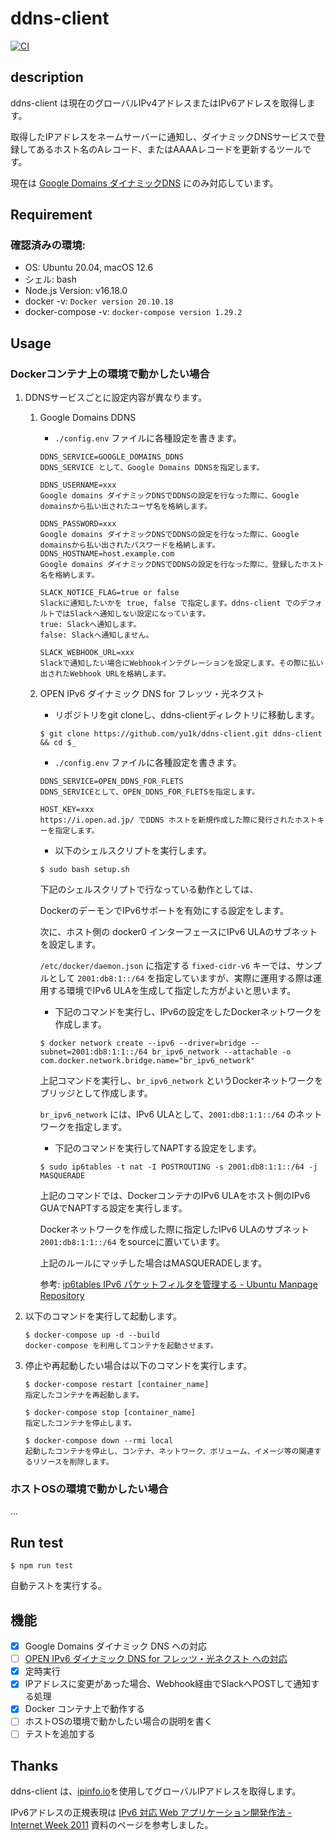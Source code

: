 # ddns-client

[![CI](https://github.com/yu1k/ddns-client/actions/workflows/ci.yml/badge.svg?branch=main)](https://github.com/yu1k/ddns-client/actions/workflows/ci.yml)

## description

ddns-client は現在のグローバルIPv4アドレスまたはIPv6アドレスを取得します。

取得したIPアドレスをネームサーバーに通知し、ダイナミックDNSサービスで登録してあるホスト名のAレコード、またはAAAAレコードを更新するツールです。

現在は [Google Domains ダイナミックDNS](https://support.google.com/domains/answer/6147083?hl=ja) にのみ対応しています。

## Requirement

### 確認済みの環境:

- OS: Ubuntu 20.04, macOS 12.6
- シェル: bash
- Node.js Version: v16.18.0
- docker -v: `Docker version 20.10.18`
- docker-compose -v: `docker-compose version 1.29.2`

## Usage

### Dockerコンテナ上の環境で動かしたい場合

1. DDNSサービスごとに設定内容が異なります。
        
    1. Google Domains DDNS
        
        - `./config.env` ファイルに各種設定を書きます。
    
        ```
        DDNS_SERVICE=GOOGLE_DOMAINS_DDNS
        DDNS_SERVICE として、Google Domains DDNSを指定します。
        
        DDNS_USERNAME=xxx
        Google domains ダイナミックDNSでDDNSの設定を行なった際に、Google domainsから払い出されたユーザ名を格納します。
        
        DDNS_PASSWORD=xxx
        Google domains ダイナミックDNSでDDNSの設定を行なった際に、Google domainsから払い出されたパスワードを格納します。
        DDNS_HOSTNAME=host.example.com
        Google domains ダイナミックDNSでDDNSの設定を行なった際に、登録したホスト名を格納します。
        
        SLACK_NOTICE_FLAG=true or false
        Slackに通知したいかを true, false で指定します。ddns-client でのデフォルトではSlackへ通知しない設定になっています。
        true: Slackへ通知します。
        false: Slackへ通知しません。
        
        SLACK_WEBHOOK_URL=xxx
        Slackで通知したい場合にWebhookインテグレーションを設定します。その際に払い出されたWebhook URLを格納します。
        ```
        
    1. OPEN IPv6 ダイナミック DNS for フレッツ・光ネクスト

        - リポジトリをgit cloneし、ddns-clientディレクトリに移動します。
        
        ```
        $ git clone https://github.com/yu1k/ddns-client.git ddns-client && cd $_
        ```
        
        - `./config.env` ファイルに各種設定を書きます。

        ```
        DDNS_SERVICE=OPEN_DDNS_FOR_FLETS
        DDNS_SERVICEとして、OPEN_DDNS_FOR_FLETSを指定します。
        
        HOST_KEY=xxx
        https://i.open.ad.jp/ でDDNS ホストを新規作成した際に発行されたホストキーを指定します。
        ```
        
        - 以下のシェルスクリプトを実行します。
        
        ```
        $ sudo bash setup.sh
        ```
        
        下記のシェルスクリプトで行なっている動作としては、
        
        DockerのデーモンでIPv6サポートを有効にする設定をします。
        
        次に、ホスト側の docker0 インターフェースにIPv6 ULAのサブネットを設定します。
        
        `/etc/docker/daemon.json` に指定する `fixed-cidr-v6` キーでは、サンプルとして `2001:db8:1::/64` を指定していますが、実際に運用する際は運用する環境でIPv6 ULAを生成して指定した方がよいと思います。
        
        - 下記のコマンドを実行し、IPv6の設定をしたDockerネットワークを作成します。
        
        ```
        $ docker network create --ipv6 --driver=bridge --subnet=2001:db8:1:1::/64 br_ipv6_network --attachable -o com.docker.network.bridge.name="br_ipv6_network"
        ```
        
        上記コマンドを実行し、`br_ipv6_network` というDockerネットワークをブリッジとして作成します。
        
        `br_ipv6_network` には、IPv6 ULAとして、`2001:db8:1:1::/64` のネットワークを指定します。
        
        - 下記のコマンドを実行してNAPTする設定をします。
        
        ```
        $ sudo ip6tables -t nat -I POSTROUTING -s 2001:db8:1:1::/64 -j MASQUERADE
        ```
        
        上記のコマンドでは、DockerコンテナのIPv6 ULAをホスト側のIPv6 GUAでNAPTする設定を実行します。
        
        Dockerネットワークを作成した際に指定したIPv6 ULAのサブネット `2001:db8:1:1::/64` をsourceに置いています。
        
        上記のルールにマッチした場合はMASQUERADEします。
        
        参考: [ip6tables IPv6 パケットフィルタを管理する - Ubuntu Manpage Repository](https://manpages.ubuntu.com/manpages/trusty/ja/man8/ip6tables.8.html)
        
2. 以下のコマンドを実行して起動します。

    ```
    $ docker-compose up -d --build
    docker-compose を利用してコンテナを起動させます。
    ```

3. 停止や再起動したい場合は以下のコマンドを実行します。

    ```
    $ docker-compose restart [container_name]
    指定したコンテナを再起動します。

    $ docker-compose stop [container_name]
    指定したコンテナを停止します。

    $ docker-compose down --rmi local
    起動したコンテナを停止し、コンテナ、ネットワーク、ボリューム、イメージ等の関連するリソースを削除します。
    ```

### ホストOSの環境で動かしたい場合

...

## Run test

```
$ npm run test
```

自動テストを実行する。

## 機能

- [x] Google Domains ダイナミック DNS への対応
- [ ] [OPEN IPv6 ダイナミック DNS for フレッツ・光ネクスト への対応](https://i.open.ad.jp/)
- [x] 定時実行
- [x] IPアドレスに変更があった場合、Webhook経由でSlackへPOSTして通知する処理
- [x] Docker コンテナ上で動作する
- [ ] ホストOSの環境で動かしたい場合の説明を書く
- [ ] テストを追加する

## Thanks

ddns-client は、[ipinfo.io](https://ipinfo.io/)を使用してグローバルIPアドレスを取得します。

IPv6アドレスの正規表現は [IPv6 対応 Web アプリケーション開発作法 -  Internet Week 2011](https://www.nic.ad.jp/ja/materials/iw/2011/proceedings/t5/t5-04.pdf) 資料のページを参考しました。